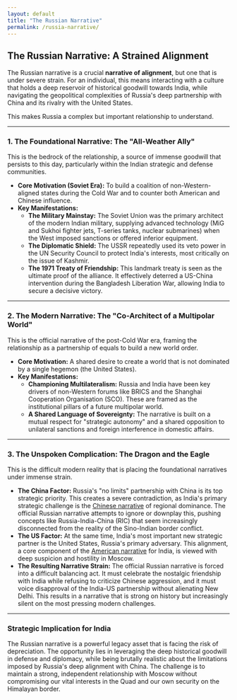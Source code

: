 ```yaml
---
layout: default
title: "The Russian Narrative"
permalink: /russia-narrative/
---
```


## The Russian Narrative: A Strained Alignment

The Russian narrative is a crucial **narrative of alignment**, but one that is under severe strain. For an individual, this means interacting with a culture that holds a deep reservoir of historical goodwill towards India, while navigating the geopolitical complexities of Russia's deep partnership with China and its rivalry with the United States.

This makes Russia a complex but important relationship to understand.

---

### 1. The Foundational Narrative: The "All-Weather Ally"

This is the bedrock of the relationship, a source of immense goodwill that persists to this day, particularly within the Indian strategic and defense communities.

*   **Core Motivation (Soviet Era):** To build a coalition of non-Western-aligned states during the Cold War and to counter both American and Chinese influence.
*   **Key Manifestations:**
    *   **The Military Mainstay:** The Soviet Union was the primary architect of the modern Indian military, supplying advanced technology (MiG and Sukhoi fighter jets, T-series tanks, nuclear submarines) when the West imposed sanctions or offered inferior equipment.
    *   **The Diplomatic Shield:** The USSR repeatedly used its veto power in the UN Security Council to protect India's interests, most critically on the issue of Kashmir.
    *   **The 1971 Treaty of Friendship:** This landmark treaty is seen as the ultimate proof of the alliance. It effectively deterred a US-China intervention during the Bangladesh Liberation War, allowing India to secure a decisive victory.

---

### 2. The Modern Narrative: The "Co-Architect of a Multipolar World"

This is the official narrative of the post-Cold War era, framing the relationship as a partnership of equals to build a new world order.

*   **Core Motivation:** A shared desire to create a world that is not dominated by a single hegemon (the United States).
*   **Key Manifestations:**
    *   **Championing Multilateralism:** Russia and India have been key drivers of non-Western forums like BRICS and the Shanghai Cooperation Organisation (SCO). These are framed as the institutional pillars of a future multipolar world.
    *   **A Shared Language of Sovereignty:** The narrative is built on a mutual respect for "strategic autonomy" and a shared opposition to unilateral sanctions and foreign interference in domestic affairs.

---

### 3. The Unspoken Complication: The Dragon and the Eagle

This is the difficult modern reality that is placing the foundational narratives under immense strain.

*   **The China Factor:** Russia's "no limits" partnership with China is its top strategic priority. This creates a severe contradiction, as India's primary strategic challenge is the <a href="/indian-narrative/chinese-narrative/">Chinese narrative</a> of regional dominance. The official Russian narrative attempts to ignore or downplay this, pushing concepts like Russia-India-China (RIC) that seem increasingly disconnected from the reality of the Sino-Indian border conflict.
*   **The US Factor:** At the same time, India's most important new strategic partner is the United States, Russia's primary adversary. This alignment, a core component of the <a href="/indian-narrative/anglophone-narrative/">American narrative</a> for India, is viewed with deep suspicion and hostility in Moscow.
*   **The Resulting Narrative Strain:** The official Russian narrative is forced into a difficult balancing act. It must celebrate the nostalgic friendship with India while refusing to criticize Chinese aggression, and it must voice disapproval of the India-US partnership without alienating New Delhi. This results in a narrative that is strong on history but increasingly silent on the most pressing modern challenges.

---

### Strategic Implication for India

The Russian narrative is a powerful legacy asset that is facing the risk of depreciation. The opportunity lies in leveraging the deep historical goodwill in defense and diplomacy, while being brutally realistic about the limitations imposed by Russia's deep alignment with China. The challenge is to maintain a strong, independent relationship with Moscow without compromising our vital interests in the Quad and our own security on the Himalayan border.
